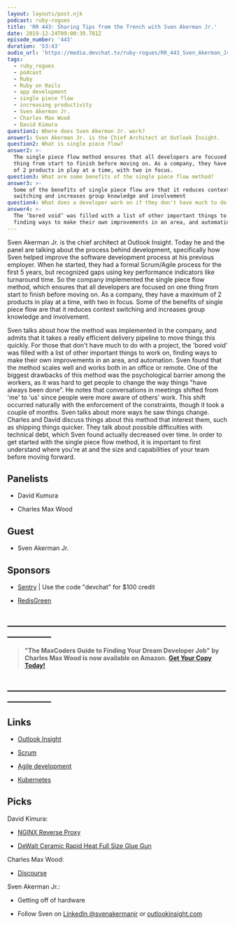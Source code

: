 ```yaml
---
layout: layouts/post.njk
podcast: ruby-rogues
title: 'RR 443: Sharing Tips from the Trench with Sven Akerman Jr.'
date: 2019-12-24T09:00:39.781Z
episode_number: '443'
duration: '53:43'
audio_url: 'https://media.devchat.tv/ruby-rogues/RR_443_Sven_Akerman_Jr.mp3'
tags:
  - ruby_rogues
  - podcast
  - Ruby
  - Ruby on Rails
  - app development
  - single piece flow
  - increasing productivity
  - Sven Akerman Jr.
  - Charles Max Wood
  - David Kimura
question1: Where does Sven Akerman Jr. work?
answer1: Sven Akerman Jr. is the Chief Architect at Outlook Insight.
question2: What is single piece flow?
answer2: >-
  The single piece flow method ensures that all developers are focused on one
  thing from start to finish before moving on. As a company, they have a maximum
  of 2 products in play at a time, with two in focus.
question3: What are some benefits of the single piece flow method?
answer3: >-
  Some of the benefits of single piece flow are that it reduces context
  switching and increases group knowledge and involvement
question4: What does a developer work on if they don't have much to do with a project?
answer4: >-
  The ‘bored void’ was filled with a list of other important things to work on,
  finding ways to make their own improvements in an area, and automation.
---
```

Sven Akerman Jr. is the chief architect at Outlook Insight. Today he and the panel are talking about the process behind development, specifically how Sven helped improve the software development process at his previous employer. When he started, they had a formal Scrum/Agile process for the first 5 years, but recognized gaps using key performance indicators like turnaround time. So the company implemented the single piece flow method, which ensures that all developers are focused on one thing from start to finish before moving on. As a company, they have a maximum of 2 products in play at a time, with two in focus. Some of the benefits of single piece flow are that it reduces context switching and increases group knowledge and involvement. 

Sven talks about how the method was implemented in the company, and admits that it takes a really efficient delivery pipeline to move things this quickly. For those that don't have much to do with a project, the 'bored void' was filled with a list of other important things to work on, finding ways to make their own improvements in an area, and automation. Sven found that the method scales well and works both in an office or remote. One of the biggest drawbacks of this method was the psychological barrier among the workers, as it was hard to get people to change the way things "have always been done". He notes that conversations in meetings shifted from 'me' to 'us' since people were more aware of others' work. This shift occurred naturally with the enforcement of the constraints, though it took a couple of months. Sven talks about more ways he saw things change. Charles and David discuss things about this method that interest them, such as shipping things quicker. They talk about possible difficulties with technical debt, which Sven found actually decreased over time. In order to get started with the single piece flow method, it is important to first understand where you're at and the size and capabilities of your team before moving forward. 

Panelists
---------

- David Kumura

- Charles Max Wood

Guest
-----

- Sven Akerman Jr.

Sponsors
--------

- [Sentry](http://sentry.io/) | Use the code "devchat" for $100 credit

- [RedisGreen](https://redisgreen.net/)

## **\_\_\_\_\_\_\_\_\_\_\_\_\_\_\_\_\_\_\_\_\_\_\_\_\_\_\_\_\_\_\_\_\_\_\_\_\_\_\_\_\_\_\_\_\_\_\_\_\_\_\_\_\_\_\_\_\_\_\_\_**

> **"The MaxCoders Guide to Finding Your Dream Developer Job" by Charles Max Wood is now available on Amazon.** [**Get Your Copy Today!**](https://www.amazon.com/gp/product/B081MBL5C9/ref=as_li_ss_tl?ie=UTF8&linkCode=sl1&tag=devchattv-20&linkId=9d61363241636e2546ef46abba198746&language=en_US)

## **\_\_\_\_\_\_\_\_\_\_\_\_\_\_\_\_\_\_\_\_\_\_\_\_\_\_\_\_\_\_\_\_\_\_\_\_\_\_\_\_\_\_\_\_\_\_\_\_\_\_\_\_\_\_\_\_\_\_\_\_**

Links
-----

- [Outlook Insight](http://outlookinsight.com/)

- [Scrum](https://www.scrum.org/resources/what-is-scrum)

- [Agile development](https://www.agilealliance.org/agile101/)

- [Kubernetes](https://kubernetes.io/)

Picks
-----

David Kimura:

- [NGINX Reverse Proxy](https://docs.nginx.com/nginx/admin-guide/web-server/reverse-proxy/)

- [DeWalt Ceramic Rapid Heat Full Size Glue Gun](https://www.homedepot.com/p/DEWALT-Ceramic-Rapid-Heat-Full-Size-Glue-Gun-DWHTGR50/204293086)

Charles Max Wood:

- [Discourse](https://discourse.org/)

Sven Akerman Jr.:

- Getting off of hardware

- Follow Sven on [LinkedIn @svenakermanjr](https://www.linkedin.com/in/svenakermanjr) or [outlookinsight.com](http://outlookinsight.com/)
